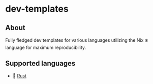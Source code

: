 # dev-templates

## About

Fully fledged dev templates for various languages utilizing the Nix ❄️ language for maximum reproducibility.

## Supported languages

- 🦀 [Rust](./rust)
